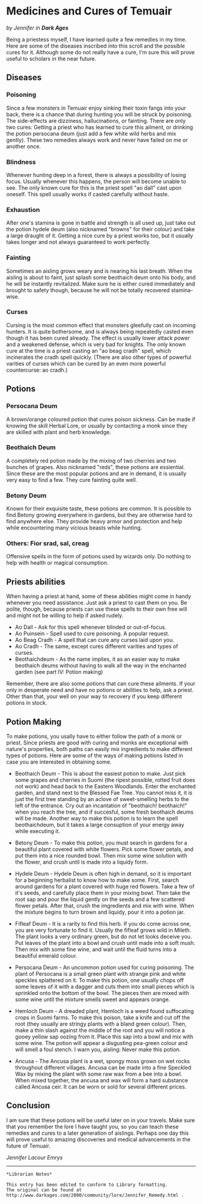# Medicines and Cures of Temuair

_by Jennifer in_ ___Dark Ages___

Being a priestess myself, I have learned quite a few remedies in my time. Here are some of the diseases inscribed into this scroll and the possible cures for it. Although some do not really have a cure, I'm sure this will prove useful to scholars in the near future.

## Diseases

### Poisoning

Since a few monsters in Temuair enjoy sinking their toxin fangs into your back, there is a chance that during hunting you will be struck by poisoning. The side-effects are dizziness, hallucinations, or fainting. There are only two cures: Getting a priest who has learned to cure this ailment, or drinking the potion persocana deum (just add a few white wild herbs and mix gently). These two remedies always work and never have failed on me or another once.

### Blindness

Whenever hunting deep in a forest, there is always a possibility of losing focus. Usually whenever this happens, the person will become unable to see. The only known cure for this is the priest spell "ao dall" cast upon oneself. This spell usually works if casted carefully without haste.

### Exhaustion

After one's stamina is gone in battle and strength is all used up, just take out the potion hydele deum (also nicknamed "browns" for their colour) and take a large draught of it. Getting a nice cure by a priest works too, but it usually takes longer and not always guaranteed to work perfectly.

### Fainting

Sometimes an aisling grows weary and is nearing his last breath. When the aisling is about to faint, just splash some beothaich deum onto his body, and he will be instantly revitalized. Make sure he is either cured immediately and brought to safety though, because he will not be totally recovered stamina-wise.

### Curses

Cursing is the most common effect that monsters gleefully cast on incoming hunters. It is quite bothersome, and is always being repeatedly casted even though it has been cured already. The effect is usually lower attack power and a weakened defense, which is very bad for knights. The only known cure at the time is a priest casting an "ao beag cradh" spell, which incinerates the cradh spell quickly. (There are also other types of powerful varities of curses which can be cured by an even more powerful countercurse: ao cradh.)

## Potions

### Persocana Deum

A brown/orange coloured potion that cures poison sickness. Can be made if knowing the skill Herbal Lore, or usually by contacting a monk since they are skilled with plant and herb knowledge.

### Beothaich Deum

A completely red potion made by the mixing of two cherries and two bunches of grapes. Also nicknamed "reds", these potions are essiential. Since these are the most popular potions and are in demand, it is usually very easy to find a few. They cure fainting quite well.

### Betony Deum

Known for their exquisite taste, these potions are common. It is possible to find Betony growing everywhere in gardens, but they are otherwise hard to find anywhere else. They provide heavy armor and protection and help while encountering many vicious beasts while hunting.

### Others: Fior srad, sal, creag

Offensive spells in the form of potions used by wizards only. Do nothing to help with health or magical consumption.

## Priests abilities

When having a priest at hand, some of these abilities might come in handy whenever you need assistance. Just ask a priest to cast them on you. Be polite, though, because priests can use these spells to their own free will and might not be willing to help if asked rudely.

+ Ao Dall - Ask for this spell whenever blinded or out-of-focus.
+ Ao Puinsein - Spell used to cure poisoning. A popular request.
+ Ao Beag Cradh - A spell that can cure any curses laid upon you.
+ Ao Cradh - The same, except cures different varities and types of curses.
+ Beothaichdeum - As the name implies, it as an easier way to make beothaich deums without having to walk all the way in the enchanted garden (see part IV: Potion making)

Remember, there are also some potions that can cure these ailments. If your only in desperate need and have no potions or abilities to help, ask a priest. Other than that, your well on your way to recovery if you keep different potions in stock.

## Potion Making

To make potions, you usally have to either follow the path of a monk or priest. Since priests are good with curing and monks are exceptional with nature's properties, both paths can easily mix ingredients to make different types of potions. Here are some of the ways of making potions listed in case you are interested in obtaining some.

+ Beothaich Deum - This is about the easiest potion to make. Just pick some grapes and cherries in Suomi (the ripest possible, rotted fruit does not work) and head back to the Eastern Woodlands. Enter the enchanted garden, and stand next to the Blessed Fae Tree. You cannot miss it, it is just the first tree standing by an aclove of sweet-smelling herbs to the left of the entrance. Cry out an incantation of "beothaich! beothaich!" when you reach the tree, and if succesful, some fresh beothaich deums will be made. Another way to make this potion is to learn the spell beothaichdeum, but it takes a large consuption of your energy away while executing it.

+ Betony Deum - To make this potion, you must search in gardens for a beautiful plant covered with white flowers. Pick some flower petals, and put them into a nice rounded bowl. Then mix some wine solution with the flower, and crush until is made into a liquidy form.

+ Hydele Deum - Hydele Deum is often high in demand, so it is important for a beginning herbalist to know how to make some. First, search around gardens for a plant covered with huge red flowers. Take a few of it's seeds, and carefully place them in your mixing bowl. Then take the root sap and pour the liquid gently on the seeds and a few scattered flower petals. After that, crush the imgredients and mix with wine. When the mixture begins to turn brown and liquidy, pour it into a potion jar.

+ Fifleaf Deum - It is a rarity to find this herb. If you do come across one, you are very fortunate to find it. Usually the fifleaf grows wild in Mileth. The plant looks a very ordinary green, but do not let looks deceive you. Put leaves of the plant into a bowl and crush until made into a soft mush. Then mix with some fine wine, and wait until the fluid turns into a beautiful emerald colour.

+ Persocana Deum - An uncommon potion used for curing poisoning. The plant of Persocana is a small green plant with strange pink and white speckles splattered on it. To make this potion, one usually chops off some leaves of it with a dagger and cuts them into small pieces which is sprinkled onto the bottom of the bowl. The pieces then are mixed with some wine until the mixture smells sweet and appears orange.

+ Hemloch Deum - A dreaded plant, Hemloch is a weed found suffocating crops in Suomi farms. To make this poison, take a knife and cut off the root (they usually are stringy plants with a bland green colour). Then, make a thin slash against the middle of the root and you will notice a gooey yellow sap oozing from it. Place this sap into a bowl and mix with some wine. The potion will appear a disgusting pea-green colour and will smell a foul stench. I warn you, aisling: Never make this potion.

+ Ancusa - The Ancusa plant is a wet, spongy moss grown on wet rocks throughout different villages. Ancusa can be made into a fine Speckled Wax by mixing the plant with some raw wax from a bee into a bowl. When mixed together, the ancusa and wax will form a hard substance called Ancusa ceir. It can be worn or sold for several different prices.

## Conclusion

I am sure that these potions will be useful later on in your travels. Make sure that you remember the lore I have taught you, so you can teach these remedies and cures to a later generation of aislings. Perhaps one day this will prove useful to amazing discoveries and medical advancements in the future of Temuair.

_Jennifer Lacour Emrys_

***

```
*Librarian Notes*

This entry has been edited to conform to Library formatting.
The original can be found at http://www.darkages.com/2000/community/lore/Jennifer_Remedy.html .
```
